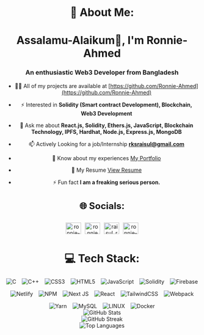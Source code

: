 <div align="center">
  <h1>💫 About Me:</h1>
  <h1 align="center">Assalamu-Alaikum👋, I'm Ronnie-Ahmed</h1>
  <h3 align="center">An enthusiastic Web3 Developer from Bangladesh</h3>

  - 👨‍💻 All of my projects are available at [https://github.com/Ronnie-Ahmed](https://github.com/Ronnie-Ahmed)

  - ⚡ Interested in **Solidity (Smart contract Development), Blockchain, Web3 Development**

  - 💬 Ask me about **React.js, Solidity, Ethers.js, JavaScript, Blockchain Technology, IPFS, Hardhat, Node.js, Express.js, MongoDB**

  - 📫 Actively Looking for a job/Internship **rksraisul@gmail.com**

  - 📄 Know about my experiences [My Portfolio](https://portfolio-fl2l.vercel.app/)

  - 📄 My Resume [View Resume](https://drive.google.com/file/d/1XEWivBHutFws-xvM2uYDK2IWDMWEgcOo/view?usp=sharing)

  - ⚡ Fun fact **I am a freaking serious person.**
</div>


<div align="center">
    <h3 style="font-size: 24px; font-weight: bold;">🌐 Socials:</h3>
    <div style="display: flex; justify-content: center;">
        <a href="https://linkedin.com/in/raisul islam" target="blank">
            <img src="https://raw.githubusercontent.com/rahuldkjain/github-profile-readme-generator/master/src/images/icons/Social/linked-in-alt.svg" alt="ronnie-ahmed" height="30" width="40" style="margin: 5px;" />
        </a>
        <a href="https://fb.com/ronnie ahmed (raisul)" target="blank">
            <img src="https://raw.githubusercontent.com/rahuldkjain/github-profile-readme-generator/master/src/images/icons/Social/facebook.svg" alt="ronnie ahmed (raisul)" height="30" width="40" style="margin: 5px;" />
        </a>
        <a href="https://instagram.com/raisul_ronnie" target="blank">
            <img src="https://raw.githubusercontent.com/rahuldkjain/github-profile-readme-generator/master/src/images/icons/Social/instagram.svg" alt="raisul_ronnie" height="30" width="40" style="margin: 5px;" />
        </a>
        <a href="https://www.leetcode.com/ronnie-ahmed" target="blank">
            <img src="https://raw.githubusercontent.com/rahuldkjain/github-profile-readme-generator/master/src/images/icons/Social/leet-code.svg" alt="ronnie-ahmed" height="30" width="40" style="margin: 5px;" />
        </a>
    </div>
</div>

<div align="center">
    <h2 style="font-size: 28px; font-weight: bold;">💻 Tech Stack:</h2>
    <div style="display: flex; flex-wrap: wrap; justify-content: center; gap: 15px;">
        <img src="https://img.shields.io/badge/c-%2300599C.svg?style=for-the-badge&logo=c&logoColor=white" alt="C" />
        <img src="https://img.shields.io/badge/c++-%2300599C.svg?style=for-the-badge&logo=c%2B%2B&logoColor=white" alt="C++" />
        <img src="https://img.shields.io/badge/css3-%231572B6.svg?style=for-the-badge&logo=css3&logoColor=white" alt="CSS3" />
        <img src="https://img.shields.io/badge/html5-%23E34F26.svg?style=for-the-badge&logo=html5&logoColor=white" alt="HTML5" />
        <img src="https://img.shields.io/badge/javascript-%23323330.svg?style=for-the-badge&logo=javascript&logoColor=%23F7DF1E" alt="JavaScript" />
        <img src="https://img.shields.io/badge/Solidity-%23363636.svg?style=for-the-badge&logo=solidity&logoColor=white" alt="Solidity" />
        <img src="https://img.shields.io/badge/firebase-%23039BE5.svg?style=for-the-badge&logo=firebase" alt="Firebase" />
        <img src="https://img.shields.io/badge/netlify-%23000000.svg?style=for-the-badge&logo=netlify&logoColor=#00C7B7" alt="Netlify" />
        <img src="https://img.shields.io/badge/NPM-%23000000.svg?style=for-the-badge&logo=npm&logoColor=white" alt="NPM" />
        <img src="https://img.shields.io/badge/Next-black?style=for-the-badge&logo=next.js&logoColor=white" alt="Next JS" />
        <img src="https://img.shields.io/badge/react-%2320232a.svg?style=for-the-badge&logo=react&logoColor=%2361DAFB" alt="React" />
        <img src="https://img.shields.io/badge/tailwindcss-%2338B2AC.svg?style=for-the-badge&logo=tailwind-css&logoColor=white" alt="TailwindCSS" />
        <img src="https://img.shields.io/badge/webpack-%238DD6F9.svg?style=for-the-badge&logo=webpack&logoColor=black" alt="Webpack" />
        <img src="https://img.shields.io/badge/yarn-%232C8EBB.svg?style=for-the-badge&logo=yarn&logoColor=white" alt="Yarn" />
        <img src="https://img.shields.io/badge/mysql-%2300f.svg?style=for-the-badge&logo=mysql&logoColor=white" alt="MySQL" />
        <img src="https://img.shields.io/badge/Linux-FCC624?style=for-the-badge&logo=linux&logoColor=black" alt="LINUX" />
        <img src="https://img.shields.io/badge/docker-%230db7ed.svg?style=for-the-badge&logo=docker&logoColor=white" alt="Docker" />
    </div>
</div>

<div align="center">
    <img src="https://github-readme-stats.vercel.app/api?username=Ronnie-Ahmed&theme=radical&hide_border=false&include_all_commits=true&count_private=true" alt="GitHub Stats" />
    <br/>
    <img src="https://github-readme-streak-stats.herokuapp.com/?user=Ronnie-Ahmed&theme=radical&hide_border=false" alt="GitHub Streak" />
    <br/>
    <img src="https://github-readme-stats.vercel.app/api/top-langs/?username=Ronnie-Ahmed&theme=radical&hide_border=false&include_all_commits=true&count_private=true&layout=compact" alt="Top Languages" />
</div>




<!-- Proudly created with GPRM ( https://gprm.itsvg.in ) -->
